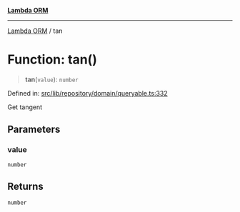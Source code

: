 [**Lambda ORM**](../README.md)

***

[Lambda ORM](../README.md) / tan

# Function: tan()

> **tan**(`value`): `number`

Defined in: [src/lib/repository/domain/queryable.ts:332](https://github.com/lambda-orm/lambdaorm-base/blob/5f10bdc7d0f008296efbcbe89bc2bf1ed03aaaef/src/lib/repository/domain/queryable.ts#L332)

Get tangent

## Parameters

### value

`number`

## Returns

`number`

